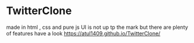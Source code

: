 # TwitterClone
made in html , css and pure js
UI is not up tp the mark
but there are plenty of features
have a look https://atul1409.github.io/TwitterClone/
